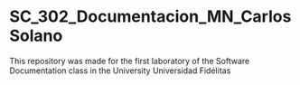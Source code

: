 # SC_302_Documentacion_MN_CarlosSolano
This repository was made for the first laboratory of the Software Documentation class in the University Universidad Fidélitas 
